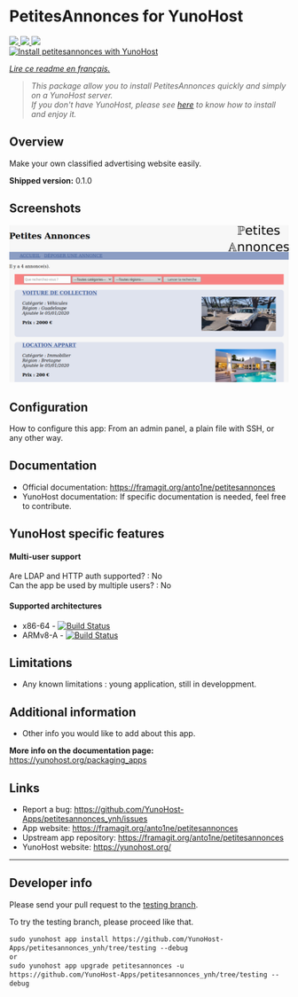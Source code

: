 # PetitesAnnonces for YunoHost

[
![](https://dash.yunohost.org/integration/petitesannonces.svg)
![](https://ci-apps.yunohost.org/ci/badges/petitesannonces.status.svg)
![](https://ci-apps.yunohost.org/ci/badges/petitesannonces.maintain.svg)
](https://dash.yunohost.org/appci/app/petitesannonces)  
[![Install petitesannonces with YunoHost](https://install-app.yunohost.org/install-with-yunohost.png)](https://install-app.yunohost.org/?app=petitesannonces)

*[Lire ce readme en français.](./README_fr.md)*

> *This package allow you to install PetitesAnnonces quickly and simply on a YunoHost server.  
If you don't have YunoHost, please see [here](https://yunohost.org/#/install) to know how to install and enjoy it.*

## Overview

Make your own classified advertising website easily.

**Shipped version:** 0.1.0

## Screenshots

![demo](doc/demo.png)

<!-- 
## Demo

* [Official demo](Link to a demo site for this app)
-->
## Configuration

How to configure this app: From an admin panel, a plain file with SSH, or any other way.

## Documentation

 * Official documentation: https://framagit.org/anto1ne/petitesannonces  
 * YunoHost documentation: If specific documentation is needed, feel free to contribute.

## YunoHost specific features

#### Multi-user support

Are LDAP and HTTP auth supported? : No  
Can the app be used by multiple users? : No  

#### Supported architectures

* x86-64 - [![Build Status](https://ci-apps.yunohost.org/ci/logs/petitesannonces%20%28Apps%29.svg)](https://ci-apps.yunohost.org/ci/apps/petitesannonces/)
* ARMv8-A - [![Build Status](https://ci-apps-arm.yunohost.org/ci/logs/petitesannonces%20%28Apps%29.svg)](https://ci-apps-arm.yunohost.org/ci/apps/petitesannonces/)

## Limitations

* Any known limitations : young application, still in developpment.

## Additional information

* Other info you would like to add about this app.

**More info on the documentation page:**  
https://yunohost.org/packaging_apps

## Links

 * Report a bug: https://github.com/YunoHost-Apps/petitesannonces_ynh/issues
 * App website: https://framagit.org/anto1ne/petitesannonces  
 * Upstream app repository: https://framagit.org/anto1ne/petitesannonces  
 * YunoHost website: https://yunohost.org/

---

## Developer info

Please send your pull request to the [testing branch](https://github.com/YunoHost-Apps/petitesannonces_ynh/tree/testing).

To try the testing branch, please proceed like that.
```
sudo yunohost app install https://github.com/YunoHost-Apps/petitesannonces_ynh/tree/testing --debug
or
sudo yunohost app upgrade petitesannonces -u https://github.com/YunoHost-Apps/petitesannonces_ynh/tree/testing --debug
```
